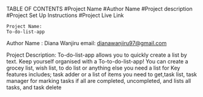

TABLE OF CONTENTS
#Project Name
#Author Name
#Project description
#Project Set Up Instructions
#Project Live Link

    Project Name:
    To-do-list-app
    
    
   Author Name :
   Diana Wanjiru
   email: dianawanjiru97@gmail.com
   
   Project Description:
   To-do-list-app allows you to quickly create a list by text.
   Keep yourself organised with a To-to-do-list-app! You can create a grocey list, wish list, to do list or anything else you need a list for
   Key features includes;
   task adder or a list of items you need to get,task list, task manager for marking tasks if all are completed, uncompleted, and lists all tasks, and task     delete
   
   
